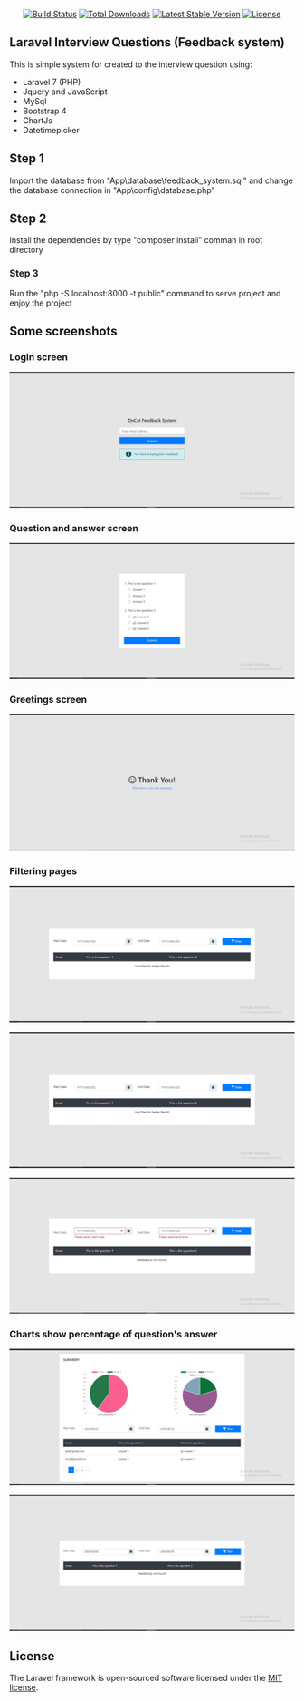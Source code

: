 <p align="center">
<a href="https://travis-ci.org/laravel/framework"><img src="https://travis-ci.org/laravel/framework.svg" alt="Build Status"></a>
<a href="https://packagist.org/packages/laravel/framework"><img src="https://poser.pugx.org/laravel/framework/d/total.svg" alt="Total Downloads"></a>
<a href="https://packagist.org/packages/laravel/framework"><img src="https://poser.pugx.org/laravel/framework/v/stable.svg" alt="Latest Stable Version"></a>
<a href="https://packagist.org/packages/laravel/framework"><img src="https://poser.pugx.org/laravel/framework/license.svg" alt="License"></a>
</p>

## Laravel Interview Questions (Feedback system)

This is simple system for created to the interview question using:

-   Laravel 7 (PHP)
-   Jquery and JavaScript
-   MySql
-   Bootstrap 4
-   ChartJs
-   Datetimepicker

## Step 1

Import the database from "App\database\feedback_system.sql" and change the database connection in "App\config\database.php"

## Step 2

Install the dependencies by type "composer install" comman in root directory

### Step 3

Run the "php -S localhost:8000 -t public" command to serve project and enjoy the project

## Some screenshots

### Login screen

![ScreenShot](Screenshots\screen-1.JPG?raw=true "Title")

### Question and answer screen

![ScreenShot](Screenshots\screen-2.JPG?raw=true "Title")

### Greetings screen

![ScreenShot](Screenshots\screen-3.JPG?raw=true "Title")

### Filtering pages

![ScreenShot](Screenshots\screen-4.JPG?raw=true "Title")

![ScreenShot](Screenshots\screen-4.JPG?raw=true "Title")

![ScreenShot](Screenshots\screen-5.JPG?raw=true "Title")

### Charts show percentage of question's answer

![ScreenShot](Screenshots\screen-6.JPG?raw=true "Title")

![ScreenShot](Screenshots\screen-7.JPG?raw=true "Title")

## License

The Laravel framework is open-sourced software licensed under the [MIT license](https://opensource.org/licenses/MIT).
